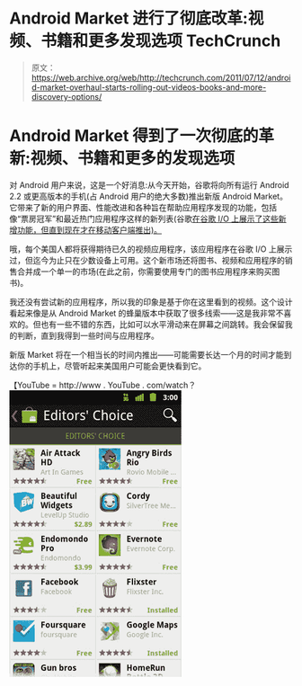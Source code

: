 # Android Market 进行了彻底改革:视频、书籍和更多发现选项 TechCrunch

> 原文：<https://web.archive.org/web/http://techcrunch.com/2011/07/12/android-market-overhaul-starts-rolling-out-videos-books-and-more-discovery-options/>

# Android Market 得到了一次彻底的革新:视频、书籍和更多的发现选项

对 Android 用户来说，这是一个好消息:从今天开始，谷歌将向所有运行 Android 2.2 或更高版本的手机(占 Android 用户的绝大多数)推出新版 Android Market。它带来了新的用户界面、性能改进和各种旨在帮助应用程序发现的功能，包括像“票房冠军”和最近热门应用程序这样的新列表(谷歌[在谷歌 I/O 上展示了这些新增功能，但直到现在才在移动客户端推出)。](https://web.archive.org/web/20230203035204/https://techcrunch.com/2011/05/11/android-market-getting-a-major-refresh-better-discovery-a-redesign-and-99-new-countries/)

哦，每个美国人都将获得期待已久的视频应用程序，该应用程序在谷歌 I/O 上展示过，但迄今为止只在少数设备上可用。这个新市场还将图书、视频和应用程序的销售合并成一个单一的市场(在此之前，你需要使用专门的图书应用程序来购买图书)。

我还没有尝试新的应用程序，所以我的印象是基于你在这里看到的视频。这个设计看起来像是从 Android Market 的蜂巢版本中获取了很多线索——这是我非常不喜欢的。但也有一些不错的东西，比如可以水平滑动来在屏幕之间跳转。我会保留我的判断，直到我得到一些时间与应用程序。

新版 Market 将在一个相当长的时间内推出——可能需要长达一个月的时间才能到达你的手机上，尽管听起来美国用户可能会更快看到它。

【YouTube = http://www . YouTube . com/watch？
![](img/1bdbb4aaa7dca25b6b9ddb58ba5b2e43.png)